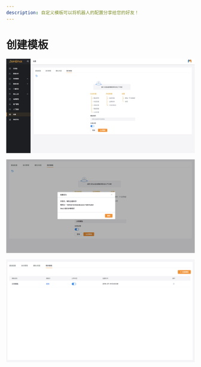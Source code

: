 ```yaml
---
description: 自定义模板可以将机器人的配置分享给您的好友！
---
```


# 创建模板

![&#x521B;&#x5EFA;&#x6A21;&#x677F;](../../.gitbook/assets/image%20%2847%29.png)

![&#x751F;&#x6210;&#x6A21;&#x677F;](../../.gitbook/assets/image%20%2870%29.png)

![&#x6A21;&#x677F;&#x5217;&#x8868;](../../.gitbook/assets/image%20%28143%29.png)

